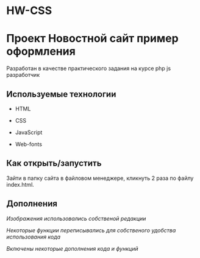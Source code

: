 # HW-CSS

# Проект Новостной сайт пример оформления

Разработан в качестве практического задания на курсе php js разработчик

## Используемые технологии

* HTML

* CSS 

* JavaScript

* Web-fonts

## Как открыть/запустить

Зайти в папку сайта в файловом менеджере, кликнуть 2 раза по файлу index.html.

## Дополнения

*Изображения использовались собственой редакции*

*Некоторые функции переписывались для собственого удобства использования кода*

*Включены некоторые дополнения кода и функций*